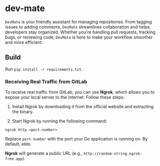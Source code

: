 # dev-mate

`DevMate` is your friendly assistant for managing repositories. From tagging issues to adding comments, `DevMate` streamlines collaboration and helps developers stay organized. Whether you're handling pull requests, tracking bugs, or reviewing code, `DevMate` is here to make your workflow smoother and more efficient.

## Build

Run `pip install -r requirements.txt`.

### Receiving Real Traffic from GitLab

To receive real traffic from GitLab, you can use **Ngrok**, which allows you to expose your local server to the internet. Follow these steps:

1. Install Ngrok by downloading it from the official website and extracting the binary.

2. Start Ngrok by running the following command:

```batch
ngrok http <port-number>
```

Replace  `port-number` with the port your Go application is running on. By default, `8080`.

**Ngrok** will generate a public URL (e.g., `http://random-string.ngrok-free.app`).
